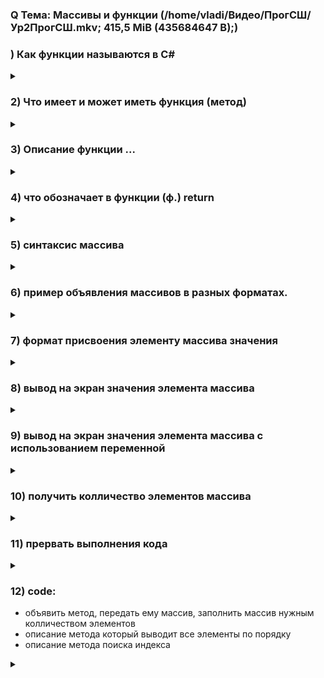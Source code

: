### Q Тема: Массивы и функции (/home/vladi/Видео/ПрогСШ/Ур2ПрогСШ.mkv; 415,5 MiB (435684647 B);)



### ) Как функции называются в C# 

<details>
<summary></summary>

```javascript
Методы
```
</details>


### 2) Что имеет и может иметь функция (метод)

<details>
<summary></summary>

```javascript
Индефикатор (имя) и может иметь аргументы (входные и технические) и возвращать значение
```
</details>

### 3) Описание функции ...

<details>
<summary></summary>

```javascript

ВозвращаемыйТипДанных ИмяМетода([ТипДанных1 ИмяАргумента1, ... ])

{
    
    Тело Метода
    return ЗначениеСоответствующие ВозвращаемомуТипуДанных;
}
```
</details>


### 4) что обозначает в функции (ф.) return

<details>
<summary></summary>

```javascript
return - обозначает данные которые будуь возвращаться функцией.
```
</details>


### 5) синтаксис массива

<details>
<summary></summary>

```javascript
ТИП ДАННЫХ [] ИМЯ = {значение1,значение2,...}
```
</details>

### 6) пример объявления массивов в разных форматах.


<details>
<summary></summary>

```javascript

int[]array = {1,2,4,...}

int[]array = new int[5];

int[]array = new int[] {0,0,0,0,0}

int[]array = new int[5] {0,0,0,0,0}
```
</details>


### 7) формат присвоения элементу массива значения

<details>
<summary></summary>

```javascript
два формата:
    
    int array[0] = 12;


    int index = 0;

    n = 12;
    
    array[index] = n;
```
</details>


### 8) вывод на экран значения элемента массива

<details>
<summary></summary>

```javascript
Console.WriteLine(array[0]);
```
</details>


### 9) вывод на экран значения элемента массива с использованием переменной

<details>
<summary></summary>

```javascript
int result = array[0];

    Console.WriteLine(result);

```
</details>


### 10) получить колличество элементов массива

<details>
<summary></summary>

```javascript
int n = array.Length;
```
</details>


### 11) прервать выполнения кода

<details>
<summary></summary>

```javascript
 break;
```
</details>


### 12) code:
* объявить метод, передать ему массив, заполнить массив нужным колличеством элементов
* описание метода который выводит все элементы по порядку
* описание метода поиска индекса


<details>
<summary></summary>

```javascript
 void FillArray(int[]collection) // объявляем метод(м.) void FillArray с аргументом int [] collection в виде массива (м.)
{
    int length = collection.Length; // получаем количество элемементов (э.) м.
    int index = 0; // выбираем позицию проверяемого э.
     while(index < length) // ц. исполняется пока index < length
     {
        collection[index] = new Random().Next(1, 10);
        index++; 
     }
}
void PrintArray(int[]col) // метод распечатывает массив
{
    int count = col.Length;
    int position = -1; // -1 будет возвращаться, если индрекс в массиве отсутствует
    while(position < count)
    {
        Console.WriteLine(col[position]); // выводим значение текущего элемента
        position++;
    }
}

int IndixOF (int[]Collection, int find)
{
    int count = Collection.Length;
    int index = 0;
    int position = 0;
    while(index < count)
    {
        if(Collection[index] == find)
        {
            position = index;
            break;
        }
        index++;
    }
    return position;

}
int[] array = new int[10]; // создаем новый массив из 10 элементов (по умолчанию такой массив наполнен элементами со значение "0")
FillArray(array);
PrintArray(array);
Console.WriteLine();
int pos = IndixOF(array, 4);
Console.WriteLine(pos);
```
</details>
